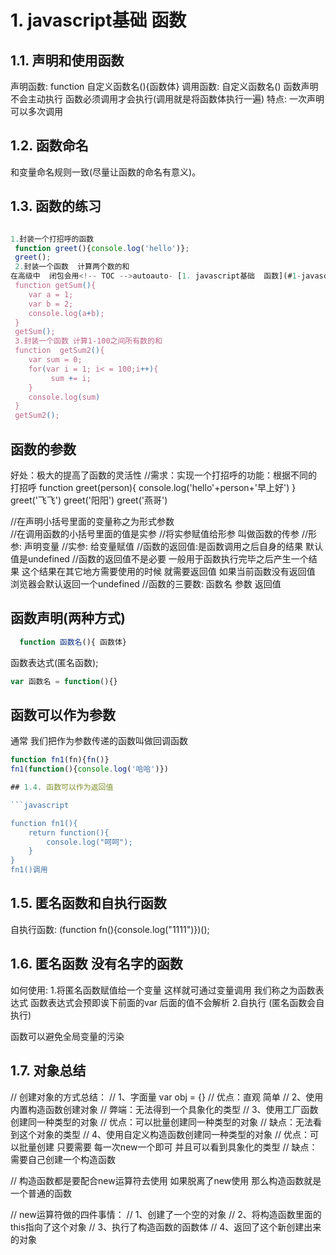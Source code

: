 # 1. javascript基础  函数

## 1.1. 声明和使用函数

声明函数:  function 自定义函数名(){函数体}
调用函数: 自定义函数名()
函数声明不会主动执行  函数必须调用才会执行(调用就是将函数体执行一遍)
特点: 一次声明 可以多次调用

## 1.2. 函数命名

和变量命名规则一致(尽量让函数的命名有意义)。

## 1.3. 函数的练习

```js

1.封装一个打招呼的函数
 function greet(){console.log('hello')};
 greet();
 2.封装一个函数  计算两个数的和
在高级中  闭包会用<!-- TOC -->autoauto- [1. javascript基础  函数](#1-javascript基础--函数)auto  - [1.1. 声明和使用函数](#11-声明和使用函数)auto  - [1.2. 函数命名](#12-函数命名)auto  - [1.3. 函数的练习](#13-函数的练习)auto  - [1.4. 函数可以作为返回值](#14-函数可以作为返回值)auto  - [1.5. 匿名函数和自执行函数](#15-匿名函数和自执行函数)auto  - [1.6. 匿名函数  没有名字的函数](#16-匿名函数--没有名字的函数)auto  - [1.7. 对象总结](#17-对象总结)autoauto<!-- /TOC -->到
 function getSum(){
    var a = 1;
    var b = 2;
    console.log(a+b);
 }
 getSum();
 3.封装一个函数 计算1-100之间所有数的和
 function  getSum2(){
    var sum = 0;
    for(var i = 1; i< = 100;i++){
         sum += i;
    }
    console.log(sum)
 }
 getSum2();

 ```


 ## 函数的参数

 好处：极大的提高了函数的灵活性
//需求：实现一个打招呼的功能：根据不同的打招呼
function greet(person){
     console.log('hello'+person+'早上好')
}
greet('飞飞')
greet('阳阳')
greet('燕哥')

//在声明小括号里面的变量称之为形式参数  
//在调用函数的小括号里面的值是实参
//将实参赋值给形参  叫做函数的传参
//形参: 声明变量
//实参:  给变量赋值
//函数的返回值:是函数调用之后自身的结果  默认值是undefined
//函数的返回值不是必要  一般用于函数执行完毕之后产生一个结果  这个结果在其它地方需要使用的时候 就需要返回值 如果当前函数没有返回值  浏览器会默认返回一个undefined
//函数的三要数: 函数名 参数  返回值

## 函数声明(两种方式)

```javascript
  function 函数名(){ 函数体}
```
函数表达式(匿名函数);

```javascript
var 函数名 = function(){}
```

## 函数可以作为参数

通常 我们把作为参数传递的函数叫做回调函数

```javascript
function fn1(fn){fn()}
fn1(function(){console.log('哈哈')})

## 1.4. 函数可以作为返回值

```javascript

function fn1(){
    return function(){
        console.log("呵呵");
    }
}
fn1()调用

````

## 1.5. 匿名函数和自执行函数

自执行函数:
(function fn(){console.log("1111")})();

## 1.6. 匿名函数  没有名字的函数  

如何使用:
1.将匿名函数赋值给一个变量  这样就可通过变量调用  我们称之为函数表达式  函数表达式会预即诶下前面的var  后面的值不会解析
2.自执行 (匿名函数会自执行)

函数可以避免全局变量的污染

## 1.7. 对象总结

// 创建对象的方式总结：
  // 1、字面量  var obj = {}
  // 优点：直观 简单
  // 2、使用内置构造函数创建对象
  //  弊端：无法得到一个具象化的类型
  // 3、使用工厂函数创建同一种类型的对象
  //  优点：可以批量创建同一种类型的对象
  //  缺点：无法看到这个对象的类型
  // 4、使用自定义构造函数创建同一种类型的对象
  //  优点：可以批量创建 只要需要 每一次new一个即可  并且可以看到具象化的类型
  //  缺点：需要自己创建一个构造函数

  //   构造函数都是要配合new运算符去使用  如果脱离了new使用 那么构造函数就是一个普通的函数

  //   new运算符做的四件事情：
  //   1、创建了一个空的对象
  //   2、将构造函数里面的this指向了这个对象
  //   3、执行了构造函数的函数体
  //   4、返回了这个新创建出来的对象